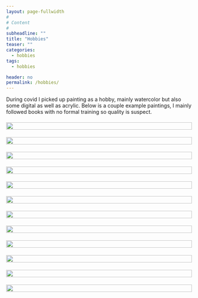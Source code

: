 ```yaml
---
layout: page-fullwidth
#
# Content
#
subheadline: ""
title: "Hobbies"
teaser: ""
categories:
  - hobbies
tags:
  - hobbies 

header: no
permalink: /hobbies/
---
```


During covid I picked up painting as a hobby, mainly watercolor but also some digital as well as acrylic. Below is a couple example paintings, I mainly followed books with no formal training so quality is suspect.

<div>
   <div class="large-3 columns" style="margin-top: 20px;">
         <img src="../images/painting1.png" width="100%" height="100%">
   </div>

   <div class="large-3 columns" style="margin-top: 20px;">
      <img src="../images/painting2.jpg" width="100%" height="100%">
   </div>

   <div class="large-3 columns" style="margin-top: 20px;">
      <img src="../images/painting3.png" width="100%" height="100%">
   </div>

   <div class="large-3 columns" style="margin-top: 20px;">
      <img src="../images/painting4.png" width="100%" height="100%">
   </div>
</div>

<div>
   <div class="large-3 columns" style="margin-top: 20px;">
      <img src="../images/painting5.png" width="100%" height="100%">
   </div>

   <div class="large-3 columns" style="margin-top: 20px;">
      <img src="../images/painting6.png" width="100%" height="100%">
   </div>

   <div class="large-3 columns" style="margin-top: 20px;">
      <img src="../images/painting7.png" width="100%" height="100%">
   </div>

   <div class="large-3 columns" style="margin-top: 20px;">
      <img src="../images/painting8.jpg" width="100%" height="100%">
   </div>
</div>


<div>
   <div class="large-3 columns" style="margin-top: 20px;">
      <img src="../images/painting9.jpg" width="100%" height="100%">
   </div>

   <div class="large-3 columns" style="margin-top: 20px;">
      <img src="../images/painting10.png" width="100%" height="100%">
   </div>

   <div class="large-3 columns" style="margin-top: 20px;">
      <img src="../images/painting11.jpg" width="100%" height="100%">
   </div>
</div>

<div>
   <div class="large-3 columns" style="margin-top: 20px;">
      <img src="../images/painting12.png" width="100%" height="100%">
   </div>
</div>
